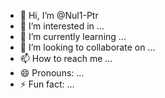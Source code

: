 - 👋 Hi, I’m @Nul1-Ptr
- 👀 I’m interested in ...
- 🌱 I’m currently learning ...
- 💞️ I’m looking to collaborate on ...
- 📫 How to reach me ...
- 😄 Pronouns: ...
- ⚡ Fun fact: ...

<!---
Nul1-Ptr/Nul1-Ptr is a ✨ special ✨ repository because its `README.md` (this file) appears on your GitHub profile.
You can click the Preview link to take a look at your changes.
--->
